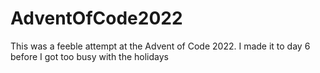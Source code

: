# AdventOfCode2022

This was a feeble attempt at the Advent of Code 2022. I made it to day 6 before I got too busy with the holidays
